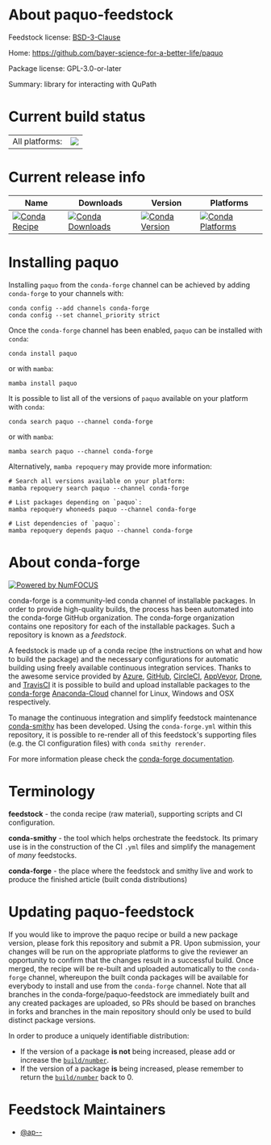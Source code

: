 About paquo-feedstock
=====================

Feedstock license: [BSD-3-Clause](https://github.com/conda-forge/paquo-feedstock/blob/main/LICENSE.txt)

Home: https://github.com/bayer-science-for-a-better-life/paquo

Package license: GPL-3.0-or-later

Summary: library for interacting with QuPath

Current build status
====================


<table><tr><td>All platforms:</td>
    <td>
      <a href="https://dev.azure.com/conda-forge/feedstock-builds/_build/latest?definitionId=15896&branchName=main">
        <img src="https://dev.azure.com/conda-forge/feedstock-builds/_apis/build/status/paquo-feedstock?branchName=main">
      </a>
    </td>
  </tr>
</table>

Current release info
====================

| Name | Downloads | Version | Platforms |
| --- | --- | --- | --- |
| [![Conda Recipe](https://img.shields.io/badge/recipe-paquo-green.svg)](https://anaconda.org/conda-forge/paquo) | [![Conda Downloads](https://img.shields.io/conda/dn/conda-forge/paquo.svg)](https://anaconda.org/conda-forge/paquo) | [![Conda Version](https://img.shields.io/conda/vn/conda-forge/paquo.svg)](https://anaconda.org/conda-forge/paquo) | [![Conda Platforms](https://img.shields.io/conda/pn/conda-forge/paquo.svg)](https://anaconda.org/conda-forge/paquo) |

Installing paquo
================

Installing `paquo` from the `conda-forge` channel can be achieved by adding `conda-forge` to your channels with:

```
conda config --add channels conda-forge
conda config --set channel_priority strict
```

Once the `conda-forge` channel has been enabled, `paquo` can be installed with `conda`:

```
conda install paquo
```

or with `mamba`:

```
mamba install paquo
```

It is possible to list all of the versions of `paquo` available on your platform with `conda`:

```
conda search paquo --channel conda-forge
```

or with `mamba`:

```
mamba search paquo --channel conda-forge
```

Alternatively, `mamba repoquery` may provide more information:

```
# Search all versions available on your platform:
mamba repoquery search paquo --channel conda-forge

# List packages depending on `paquo`:
mamba repoquery whoneeds paquo --channel conda-forge

# List dependencies of `paquo`:
mamba repoquery depends paquo --channel conda-forge
```


About conda-forge
=================

[![Powered by
NumFOCUS](https://img.shields.io/badge/powered%20by-NumFOCUS-orange.svg?style=flat&colorA=E1523D&colorB=007D8A)](https://numfocus.org)

conda-forge is a community-led conda channel of installable packages.
In order to provide high-quality builds, the process has been automated into the
conda-forge GitHub organization. The conda-forge organization contains one repository
for each of the installable packages. Such a repository is known as a *feedstock*.

A feedstock is made up of a conda recipe (the instructions on what and how to build
the package) and the necessary configurations for automatic building using freely
available continuous integration services. Thanks to the awesome service provided by
[Azure](https://azure.microsoft.com/en-us/services/devops/), [GitHub](https://github.com/),
[CircleCI](https://circleci.com/), [AppVeyor](https://www.appveyor.com/),
[Drone](https://cloud.drone.io/welcome), and [TravisCI](https://travis-ci.com/)
it is possible to build and upload installable packages to the
[conda-forge](https://anaconda.org/conda-forge) [Anaconda-Cloud](https://anaconda.org/)
channel for Linux, Windows and OSX respectively.

To manage the continuous integration and simplify feedstock maintenance
[conda-smithy](https://github.com/conda-forge/conda-smithy) has been developed.
Using the ``conda-forge.yml`` within this repository, it is possible to re-render all of
this feedstock's supporting files (e.g. the CI configuration files) with ``conda smithy rerender``.

For more information please check the [conda-forge documentation](https://conda-forge.org/docs/).

Terminology
===========

**feedstock** - the conda recipe (raw material), supporting scripts and CI configuration.

**conda-smithy** - the tool which helps orchestrate the feedstock.
                   Its primary use is in the construction of the CI ``.yml`` files
                   and simplify the management of *many* feedstocks.

**conda-forge** - the place where the feedstock and smithy live and work to
                  produce the finished article (built conda distributions)


Updating paquo-feedstock
========================

If you would like to improve the paquo recipe or build a new
package version, please fork this repository and submit a PR. Upon submission,
your changes will be run on the appropriate platforms to give the reviewer an
opportunity to confirm that the changes result in a successful build. Once
merged, the recipe will be re-built and uploaded automatically to the
`conda-forge` channel, whereupon the built conda packages will be available for
everybody to install and use from the `conda-forge` channel.
Note that all branches in the conda-forge/paquo-feedstock are
immediately built and any created packages are uploaded, so PRs should be based
on branches in forks and branches in the main repository should only be used to
build distinct package versions.

In order to produce a uniquely identifiable distribution:
 * If the version of a package **is not** being increased, please add or increase
   the [``build/number``](https://docs.conda.io/projects/conda-build/en/latest/resources/define-metadata.html#build-number-and-string).
 * If the version of a package **is** being increased, please remember to return
   the [``build/number``](https://docs.conda.io/projects/conda-build/en/latest/resources/define-metadata.html#build-number-and-string)
   back to 0.

Feedstock Maintainers
=====================

* [@ap--](https://github.com/ap--/)

